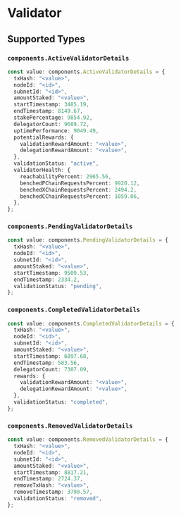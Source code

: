# Validator


## Supported Types

### `components.ActiveValidatorDetails`

```typescript
const value: components.ActiveValidatorDetails = {
  txHash: "<value>",
  nodeId: "<id>",
  subnetId: "<id>",
  amountStaked: "<value>",
  startTimestamp: 3485.19,
  endTimestamp: 8149.67,
  stakePercentage: 9854.92,
  delegatorCount: 9689.72,
  uptimePerformance: 9049.49,
  potentialRewards: {
    validationRewardAmount: "<value>",
    delegationRewardAmount: "<value>",
  },
  validationStatus: "active",
  validatorHealth: {
    reachabilityPercent: 2965.56,
    benchedPChainRequestsPercent: 9920.12,
    benchedXChainRequestsPercent: 2494.2,
    benchedCChainRequestsPercent: 1059.06,
  },
};
```

### `components.PendingValidatorDetails`

```typescript
const value: components.PendingValidatorDetails = {
  txHash: "<value>",
  nodeId: "<id>",
  subnetId: "<id>",
  amountStaked: "<value>",
  startTimestamp: 9509.53,
  endTimestamp: 2334.2,
  validationStatus: "pending",
};
```

### `components.CompletedValidatorDetails`

```typescript
const value: components.CompletedValidatorDetails = {
  txHash: "<value>",
  nodeId: "<id>",
  subnetId: "<id>",
  amountStaked: "<value>",
  startTimestamp: 6897.68,
  endTimestamp: 583.56,
  delegatorCount: 7307.09,
  rewards: {
    validationRewardAmount: "<value>",
    delegationRewardAmount: "<value>",
  },
  validationStatus: "completed",
};
```

### `components.RemovedValidatorDetails`

```typescript
const value: components.RemovedValidatorDetails = {
  txHash: "<value>",
  nodeId: "<id>",
  subnetId: "<id>",
  amountStaked: "<value>",
  startTimestamp: 8817.21,
  endTimestamp: 2724.37,
  removeTxHash: "<value>",
  removeTimestamp: 3790.57,
  validationStatus: "removed",
};
```

